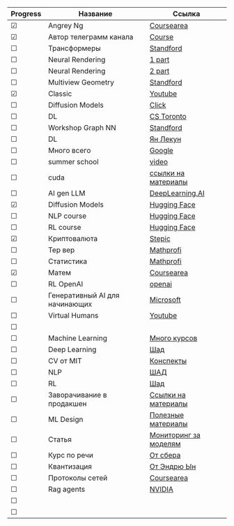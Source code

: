 

|Progress| Название | Ссылка |
|------| ------ | ------ |
|&#9745;|Angrey Ng|[Coursearea](https://www.coursera.org/specializations/machine-learning-introduction?utm_campaign=coursera-partner-promo-tool-mls-launch-2022&utm_medium=institutions&utm_source=deeplearning-ai)|
|&#9745;| Автор телеграмм канала|[Course](https://github.com/Dyakonov/DL/blob/master/README.md)|
|&#9744;|Трансформеры|[Standford](https://www.youtube.com/playlist?list=PLoROMvodv4rNiJRchCzutFw5ItR_Z27CM)|
|&#9744;|Neural Rendering|[1 part](https://www.youtube.com/watch?v=otly9jcZ0Jg)|
|&#9744;|Neural Rendering|[2 part](https://www.youtube.com/watch?v=aboFl5ozImM)|
|&#9744;|Multiview Geometry|[Standford](https://web.stanford.edu/class/cs231a/)|
|&#9745;|Classic|[Youtube](https://www.youtube.com/channel/UCf0WB91t8Ky6AuYcQV0CcLw)|
|&#9744;|Diffusion Models|[Click](https://github.com/heejkoo/Awesome-Diffusion-Models)|
|&#9744;|DL|[CS Toronto](https://www.cs.toronto.edu/~lczhang/321/)|
|&#9744;|Workshop Graph NN|[Standford](https://snap.stanford.edu/graphlearning-workshop-2022/)|
|&#9744;|DL|[Ян Лекун](https://cds.nyu.edu/deep-learning/)|
|&#9744;|Много всего|[Google](https://developers.google.com/machine-learning/advanced-courses?hl=ru)|
|&#9744;|summer school|[video](https://leshouches2022.github.io)|
|&#9744;|cuda|[ссылки на материалы](https://telegra.ph/Kickstart-in-CUDA-by-ai-newz-04-16)|
|&#9744;|AI gen LLM|[DeepLearning.AI](https://www.coursera.org/learn/generative-ai-with-llms)|
|&#9745;|Diffusion Models|[Hugging Face](https://github.com/huggingface/diffusion-models-class)|
|&#9744;|NLP course|[Hugging Face](https://huggingface.co/learn/nlp-course/chapter1/1)|
|&#9744;|RL course|[Hugging Face](https://huggingface.co/learn/deep-rl-course/unit0/introduction)|
|&#9745;|Криптовалюта|[Stepic](https://stepik.org/course/123274/promo)|
|&#9744;|Тер вер|[Mathprofi](http://www.mathprofi.ru/teorija_verojatnostei.html)|
|&#9744;|Статистика|[Mathprofi](http://www.mathprofi.ru/matematicheskaya_statistika.html)|
|&#9745;|Матем|[Coursearea](https://www.coursera.org/specializations/mathematics-for-machine-learning-and-data-science#courses)|
|&#9744;|RL OpenAI|[openai](https://spinningup.openai.com/en/latest/index.html)|
|&#9744;|Генеративный AI для начинающих|[Microsoft](https://microsoft.github.io/generative-ai-for-beginners/#/)|
|&#9744;|Virtual Humans|[Youtube](https://www.youtube.com/playlist?list=PL05umP7R6ij13it8Rptqo7lycHozvzCJn)|
|&#9744;|||
|&#9744;|Machine Learning|[Много курсов](https://github.com/josephmisiti/awesome-machine-learning/blob/master/courses.md)|
|&#9744;|Deep Learning|[Шад](https://github.com/yandexdataschool/Practical_DL)|
|&#9744;|CV от MIT|[Конспекты](https://www.deeplearningbook.org/?fbclid=IwAR0Ijy-Q6pieqyV4a7lUnoLMPLmM-MAdJuPdlZ6L1WiXzpuVS9G_KQ2NpPk)|
|&#9744;|NLP|[ШАД](https://github.com/yandexdataschool/nlp_course)|
|&#9744;|RL|[Шад](https://github.com/yandexdataschool/Practical_RL)|
|&#9744;|Заворачивание в продакшен|[Ссылки на материалы](https://github.com/ahkarami/Deep-Learning-in-Production?tab=readme-ov-file)|
|&#9744;|ML Design|[Полезные материалы](https://github.com/alirezadir/Production-Level-Deep-Learning)|
|&#9744;|Статья|[Мониторинг за моделям](https://christophergs.com/machine%20learning/2020/03/14/how-to-monitor-machine-learning-models/)|
|&#9744;|Курс по речи|[От сбера](https://github.com/georgygospodinov/speech_course)|
|&#9744;|Квантизация|[От Эндрю Ын](https://www.deeplearning.ai/short-courses/quantization-in-depth/)|
|&#9744;|Протоколы сетей|[Coursearea](https://www.coursera.org/learn/introduction-to-networking-nvidia)|
|&#9744;|Rag agents|[NVIDIA](https://learn.nvidia.com/courses/course-detail?course_id=course-v1:DLI+S-FX-15+V1)|
|&#9744;|||
|&#9744;|||
